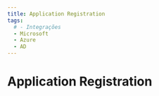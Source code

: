 ```yaml
---
title: Application Registration
tags:
  # - Integrações
  - Microsoft
  - Azure
  - AD
---
```

# Application Registration
